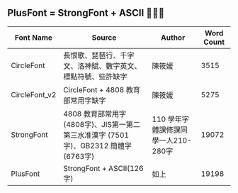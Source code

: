 ## PlusFont = StrongFont + ASCII 🤪🤪🤪
| Font Name | Source | Author | Word Count |
| --- | --- | --- | --- |
| CircleFont | 長恨歌、琵琶行、千字文、洛神賦、數字英文、標點符號、些許缺字 | 陳筱媛 | 3515 |
| CircleFont_v2 | CircleFont + 4808 教育部常用字缺字 | 陳筱媛 | 5275 |
| StrongFont | 4808 教育部常用字 (4808字)、JIS第一第二第三水准漢字 (7501字)、GB2312 簡體字 (6763字) | 110 學年字體課修課同學一人210-280字 | 19072 |
| PlusFont | StrongFont + ASCII(126字) | 如上 | 19198 |

